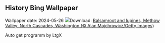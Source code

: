 ## History Bing Wallpaper
Wallpaper date: 2024-05-26
![](https://www.bing.com/th?id=OHR.MethowWildflowers_EN-IN4970374222_UHD.jpg&w=1000)Download: [Balsamroot and lupines, Methow Valley, North Cascades, Washington (© Alan Majchrowicz/Getty Images)](https://www.bing.com/th?id=OHR.MethowWildflowers_EN-IN4970374222_UHD.jpg)

Auto get programm by LtgX
